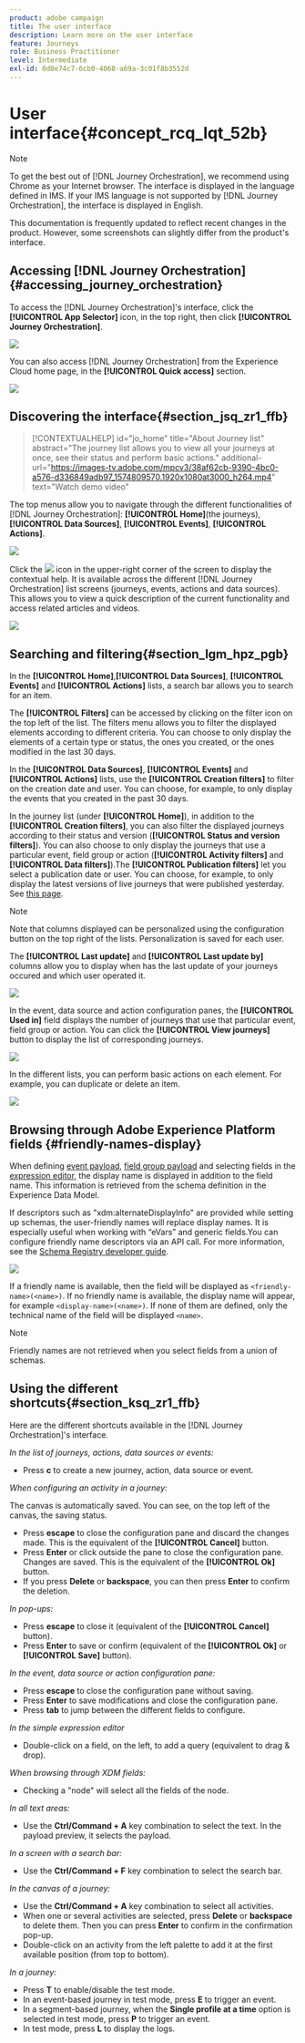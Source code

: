 ```yaml
---
product: adobe campaign
title: The user interface
description: Learn more on the user interface
feature: Journeys
role: Business Practitioner
level: Intermediate
exl-id: 0d0e74c7-6cb0-4068-a69a-3c01f8b3552d
---
```

# User interface{#concept_rcq_lqt_52b}

>[!NOTE]
>
>To get the best out of [!DNL Journey Orchestration], we recommend using Chrome as your Internet browser. The interface is displayed in the language defined in IMS. If your IMS language is not supported by [!DNL Journey Orchestration], the interface is displayed in English. 
>
>This documentation is frequently updated to reflect recent changes in the product. However, some screenshots can slightly differ from the product's interface.

## Accessing [!DNL Journey Orchestration]{#accessing_journey_orchestration}

To access the [!DNL Journey Orchestration]'s interface, click the **[!UICONTROL App Selector]** icon, in the top right, then click **[!UICONTROL Journey Orchestration]**.

![](../assets/journey1.png)  

You can also access [!DNL Journey Orchestration] from the Experience Cloud home page, in the **[!UICONTROL Quick access]** section.

![](../assets/journey1bis.png)  

## Discovering the interface{#section_jsq_zr1_ffb}

>[!CONTEXTUALHELP]
>id="jo_home"
>title="About Journey list"
>abstract="The journey list allows you to view all your journeys at once, see their status and perform basic actions."
>additional-url="https://images-tv.adobe.com/mpcv3/38af62cb-9390-4bc0-a576-d336849adb97_1574809570.1920x1080at3000_h264.mp4" text="Watch demo video"

The top menus allow you to navigate through the different functionalities of [!DNL Journey Orchestration]: **[!UICONTROL Home]**(the journeys),**[!UICONTROL Data Sources]**, **[!UICONTROL Events]**, **[!UICONTROL Actions]**.

![](../assets/journey2.png)  

Click the ![](../assets/icon-context.png) icon in the upper-right corner of the screen to display the contextual help. It is available across the different [!DNL Journey Orchestration] list screens (journeys, events, actions and data sources). This allows you to view a quick description of the current functionality and access related articles and videos. 

![](../assets/journey2bis.png)  

## Searching and filtering{#section_lgm_hpz_pgb}

In the **[!UICONTROL Home]**,**[!UICONTROL Data Sources]**, **[!UICONTROL Events]** and **[!UICONTROL Actions]** lists, a search bar allows you to search for an item.

The **[!UICONTROL Filters]** can be accessed by clicking on the filter icon on the top left of the list. The filters menu allows you to filter the displayed elements according to different criteria. You can choose to only display the elements of a certain type or status, the ones you created, or the ones modified in the last 30 days.

In the **[!UICONTROL Data Sources]**, **[!UICONTROL Events]** and **[!UICONTROL Actions]** lists, use the **[!UICONTROL Creation filters]** to filter on the creation date and user. You can choose, for example, to only display the events that you created in the past 30 days.

In the journey list (under **[!UICONTROL Home]**), in addition to the **[!UICONTROL Creation filters]**, you can also filter the displayed journeys according to their status and version (**[!UICONTROL Status and version filters]**). You can also choose to only display the journeys that use a particular event, field group or action (**[!UICONTROL Activity filters]** and **[!UICONTROL Data filters]**).The **[!UICONTROL Publication filters]** let you select a publication date or user. You can choose, for example, to only display the latest versions of live journeys that were published yesterday. See [this page](../building-journeys/using-the-journey-designer.md).

>[!NOTE]
>
>Note that columns displayed can be personalized using the configuration button on the top right of the lists. Personalization is saved for each user.

The **[!UICONTROL Last update]** and **[!UICONTROL Last update by]** columns allow you to display when has the last update of your journeys occured and which user operated it.

![](../assets/journey74.png)

In the event, data source and action configuration panes, the **[!UICONTROL Used in]** field displays the number of journeys that use that particular event, field group or action. You can click the **[!UICONTROL View journeys]** button to display the list of corresponding journeys.

![](../assets/journey3bis.png)

In the different lists, you can perform basic actions on each element. For example, you can duplicate or delete an item.

![](../assets/journey4.png)

## Browsing through Adobe Experience Platform fields {#friendly-names-display}

When defining [event payload](../event/defining-the-payload-fields.md), [field group payload](../datasource/field-groups.md) and selecting fields in the [expression editor](../expression/expressionadvanced.md), the display name is displayed in addition to the field name. This information is retrieved from the schema definition in the Experience Data Model.

If descriptors such as "xdm:alternateDisplayInfo" are provided while setting up schemas, the user-friendly names will replace display names. It is especially useful when working with “eVars” and generic fields.You can configure friendly name descriptors via an API call. For more information, see the [Schema Registry developer guide](https://docs.adobe.com/content/help/en/experience-platform/xdm/api/getting-started.html).

![](../assets/xdm-from-descriptors.png) 

If a friendly name is available, then the field will be displayed as `<friendly-name>(<name>)`. If no friendly name is available, the display name will appear, for example `<display-name>(<name>)`. If none of them are defined, only the technical name of the field will be displayed `<name>`.

>[!NOTE]
>
>Friendly names are not retrieved when you select fields from a union of schemas.

## Using the different shortcuts{#section_ksq_zr1_ffb}

Here are the different shortcuts available in the [!DNL Journey Orchestration]'s interface.

_In the list of journeys, actions, data sources or events:_

* Press **c** to create a new journey, action, data source or event.

_When configuring an activity in a journey:_

The canvas is automatically saved. You can see, on the top left of the canvas, the saving status.

* Press **escape** to close the configuration pane and discard the changes made. This is the equivalent of the **[!UICONTROL Cancel]** button.
* Press **Enter** or click outside the pane to close the configuration pane. Changes are saved. This is the equivalent of the **[!UICONTROL Ok]** button.
* If you press **Delete** or **backspace**, you can then press **Enter** to confirm the deletion.

_In pop-ups:_

* Press **escape** to close it (equivalent of the **[!UICONTROL Cancel]** button).
* Press **Enter** to save or confirm (equivalent of the **[!UICONTROL Ok]** or **[!UICONTROL Save]** button).

_In the event, data source or action configuration pane:_

* Press **escape** to close the configuration pane without saving.
* Press **Enter** to save modifications and close the configuration pane.
* Press **tab** to jump between the different fields to configure.

_In the simple expression editor_

* Double-click on a field, on the left, to add a query (equivalent to drag & drop).

_When browsing through XDM fields:_

* Checking a "node" will select all the fields of the node.

_In all text areas:_

* Use the **Ctrl/Command + A** key combination to select the text. In the payload preview, it selects the payload.

_In a screen with a search bar:_

* Use the **Ctrl/Command + F** key combination to select the search bar.

_In the canvas of a journey:_

* Use the **Ctrl/Command + A** key combination to select all activities.
* When one or several activities are selected, press **Delete** or **backspace** to delete them. Then you can press **Enter** to confirm in the confirmation pop-up.
* Double-click on an activity from the left palette to add it at the first available position (from top to bottom).

_In a journey:_

* Press **T** to enable/disable the test mode.
* In an event-based journey in test mode, press **E** to trigger an event.
* In a segment-based journey, when the **Single profile at a time** option is selected in test mode, press **P** to trigger an event.
* In test mode, press **L** to display the logs.

